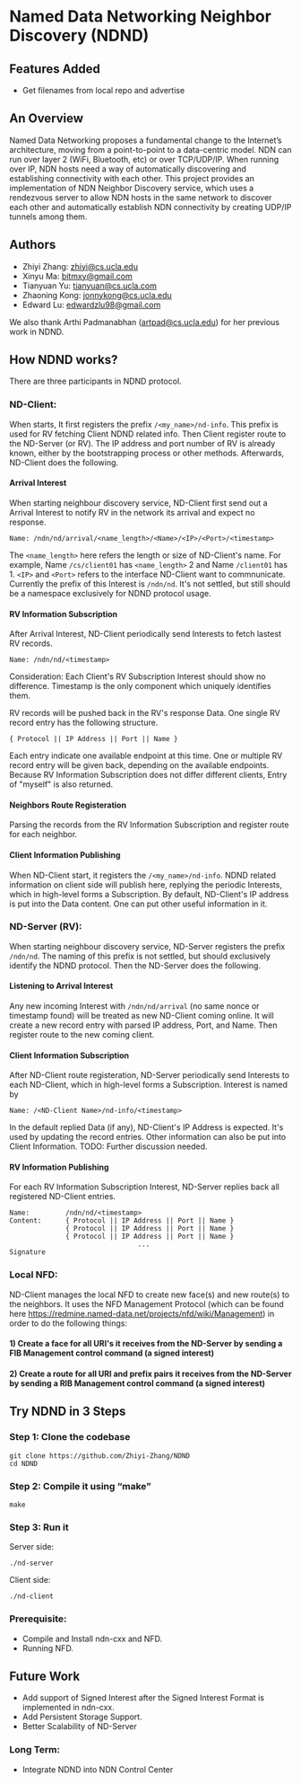 # Named Data Networking Neighbor Discovery (NDND)
## Features Added
* Get filenames from local repo and advertise
## An Overview

Named Data Networking proposes a fundamental change to the Internet’s architecture, moving from a point-to-point to a data-centric model.
NDN can run over layer 2 (WiFi, Bluetooth, etc) or over TCP/UDP/IP.
When running over IP, NDN hosts need a way of automatically discovering and establishing connectivity with each other.
This project provides an implementation of NDN Neighbor Discovery service, which uses a rendezvous server to allow NDN hosts in the same network to discover each other and automatically establish NDN connectivity by creating UDP/IP tunnels among them.

## Authors
* Zhiyi Zhang: zhiyi@cs.ucla.edu
* Xinyu Ma: bitmxy@gmail.com
* Tianyuan Yu: tianyuan@cs.ucla.com
* Zhaoning Kong: jonnykong@cs.ucla.edu
* Edward Lu: edwardzlu98@gmail.com

We also thank Arthi Padmanabhan (artpad@cs.ucla.edu) for her previous work in NDND.

## How NDND works?

There are three participants in NDND protocol.

### ND-Client:
When starts, It first registers the prefix `/<my_name>/nd-info`. This prefix is used for RV fetching Client NDND related info. Then Client register route to the ND-Server (or RV). The IP address and port number of RV is already known, either by the bootstrapping process or other methods. Afterwards, ND-Client does the following.

#### Arrival Interest
When starting neighbour discovery service, ND-Client first send out a Arrival Interest to notify RV in the network its arrival and expect no response. 
```
Name: /ndn/nd/arrival/<name_length>/<Name>/<IP>/<Port>/<timestamp>
```
The `<name_length>` here refers the length or size of ND-Client's name. For example, Name `/cs/client01` has `<name_length>` 2 and Name `/client01` has 1. `<IP>` and `<Port>` refers to the interface ND-Client want to commnunicate. Currently the prefix of this Interest is `/ndn/nd`. It's not settled, but still should be a namespace exclusively for NDND protocol usage.


#### RV Information Subscription
After Arrival Interest, ND-Client periodically send Interests to fetch lastest RV records. 
```
Name: /ndn/nd/<timestamp>
```
Consideration: Each Client's RV Subscription Interest should show no difference. Timestamp is the only component which uniquely identifies them.

RV records will be pushed back in the RV's response Data. One single RV record entry has the following structure.
```
{ Protocol || IP Address || Port || Name }
```
Each entry indicate one available endpoint at this time. One or multiple RV record entry will be given back, depending on the available endpoints. Because RV Information Subscription does not differ different clients, Entry of "myself" is also returned.

#### Neighbors Route Registeration
Parsing the records from the RV Information Subscription and register route for each neighbor.

#### Client Information Publishing
When ND-Client start, it registers the `/<my_name>/nd-info`. NDND related information on client side will publish here, replying the periodic Interests, which in high-level forms a Subscription. By default, ND-Client's IP address is put into the Data content. One can put other useful information in it.  

### ND-Server (RV):
When starting neighbour discovery service, ND-Server registers the prefix `/ndn/nd`. The naming of this prefix is not settled, but should exclusively identify the NDND protocol. Then the ND-Server does the following.

#### Listening to Arrival Interest
Any new incoming Interest with `/ndn/nd/arrival` (no same nonce or timestamp found) will be treated as new ND-Client coming online. It will create a new record entry with parsed IP address, Port, and Name. Then register route to the new coming client.

#### Client Information Subscription
After ND-Client route registeration, ND-Server periodically send Interests to each ND-Client, which in high-level forms a Subscription. Interest is named by
```
Name: /<ND-Client Name>/nd-info/<timestamp>
```
In the default replied Data (if any), ND-Client's IP Address is expected. It's used by updating the record entries. Other information can also be put into Client Information.
TODO: Further discussion needed.

#### RV Information Publishing
For each RV Information Subscription Interest, ND-Server replies back all registered ND-Client entries.
```
Name:         /ndn/nd/<timestamp>
Content:      { Protocol || IP Address || Port || Name }
              { Protocol || IP Address || Port || Name }
              { Protocol || IP Address || Port || Name }
                                ...
Signature
```


### Local NFD:
ND-Client manages the local NFD to create new face(s) and new route(s) to the neighbors. It uses the NFD Management Protocol (which can be found here https://redmine.named-data.net/projects/nfd/wiki/Management) in order to do the following things: 

#### 1) Create a face for all URI's it receives from the ND-Server by sending a FIB Management control command (a signed interest)

#### 2) Create a route for all URI and prefix pairs it receives from the ND-Server by sending a RIB Management control command (a signed interest)

## Try NDND in 3 Steps

### Step 1: Clone the codebase
```
git clone https://github.com/Zhiyi-Zhang/NDND
cd NDND
```

### Step 2: Compile it using “make”
```
make
```

### Step 3: Run it
Server side:
```
./nd-server
```
Client side:
```
./nd-client
```


### Prerequisite:
* Compile and Install ndn-cxx and NFD.
* Running NFD.


## Future Work

* Add support of Signed Interest after the Signed Interest Format is implemented in ndn-cxx.
* Add Persistent Storage Support.
* Better Scalability of ND-Server

### Long Term:
* Integrate NDND into NDN Control Center
